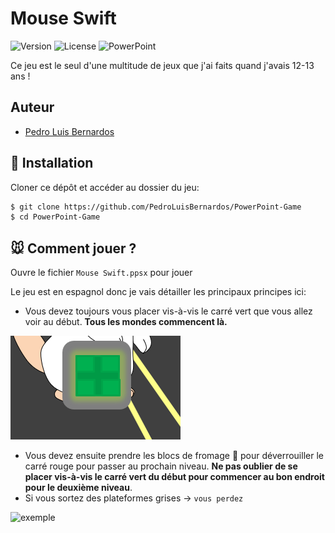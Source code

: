 # Mouse Swift

![Version](https://img.shields.io/badge/version-01/2013-success?style=flat)
![License](https://img.shields.io/badge/license-CC0-green?style=flat)
![PowerPoint](https://img.shields.io/badge/-PowerPoint-B7472A?style=flat&logo=MicrosoftPowerPoint&logoColor=white)

Ce jeu est le seul d'une multitude de jeux que j'ai faits quand j'avais 12-13 ans !

## Auteur

* [Pedro Luis Bernardos](https://www.linkedin.com/in/pedro-luis-bernardos/)

## :wrench: Installation

Cloner ce dépôt et accéder au dossier du jeu:

```bash
$ git clone https://github.com/PedroLuisBernardos/PowerPoint-Game
$ cd PowerPoint-Game
```

## 🐭 Comment jouer ?

Ouvre le fichier `Mouse Swift.ppsx` pour jouer

Le jeu est en espagnol donc je vais détailler les principaux principes ici:

* Vous devez toujours vous placer vis-à-vis le carré vert que vous allez voir au début. **Tous les mondes commencent là.**

![carré vert](start.png)

* Vous devez ensuite prendre les blocs de fromage 🧀 pour déverrouiller le carré rouge pour passer au prochain niveau. **Ne pas oublier de se placer vis-à-vis le carré vert du début pour commencer au bon endroit pour le deuxième niveau**.
* Si vous sortez des plateformes grises -> `vous perdez`

![exemple](example.gif)
